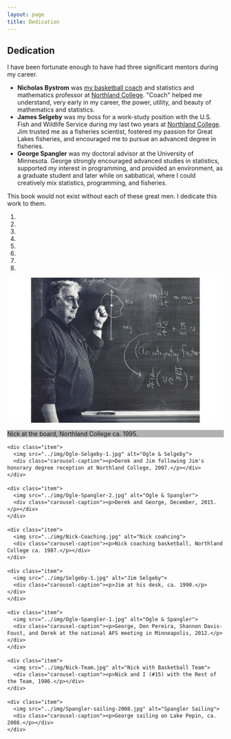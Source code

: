 ```yaml
---
layout: page
title: Dedication
---
```


## Dedication

I have been fortunate enough to have had three significant mentors during my career.

* **Nicholas Bystrom** was [my basketball coach](http://www.northlandcollegesports.com/hof.aspx?hof=48&path=&kiosk=) and statistics and mathematics professor at [Northland College](http://www.northland.edu/).  "Coach" helped me understand, very early in my career, the power, utility, and beauty of mathematics and statistics.
* **James Selgeby** was my boss for a work-study position with the U.S. Fish and Wildlife Service during my last two years at [Northland College](http://www.northland.edu/).  Jim trusted me as a fisheries scientist, fostered my passion for Great Lakes fisheries, and encouraged me to pursue an advanced degree in fisheries.
* **George Spangler** was my doctoral advisor at the University of Minnesota.  George strongly encouraged advanced studies in statistics, supported my interest in programming, and provided an environment, as a graduate student and later while on sabbatical, where I could creatively mix statistics, programming, and fisheries.

This book would not exist without each of these great men.  I dedicate this work to them.

<div id="mentorCarousel" class="carousel slide" data-ride="carousel">
  <!-- Indicators -->
  <ol class="carousel-indicators">
    <li data-target="#mentorCarousel" data-slide-to="0" class="active"></li>
    <li data-target="#mentorCarousel" data-slide-to="1"></li>
    <li data-target="#mentorCarousel" data-slide-to="2"></li>
    <li data-target="#mentorCarousel" data-slide-to="3"></li>
    <li data-target="#mentorCarousel" data-slide-to="4"></li>
    <li data-target="#mentorCarousel" data-slide-to="5"></li>
    <li data-target="#mentorCarousel" data-slide-to="6"></li>
    <li data-target="#mentorCarousel" data-slide-to="7"></li>
  </ol>

  <!-- Wrapper for slides -->
  <div class="carousel-inner" role="listbox">
    <div class="item active">
      <img src="../img/Nick-Board.jpg" alt="Nick at his best">
      <div class="carousel-caption"><p>Nick at the board, Northland College ca. 1995.</p></div>
    </div>

    <div class="item">
      <img src="../img/Ogle-Selgeby-1.jpg" alt="Ogle & Selgeby">
      <div class="carousel-caption"><p>Derek and Jim following Jim's honorary degree reception at Northland College, 2007.</p></div>
    </div>

    <div class="item">
      <img src="../img/Ogle-Spangler-2.jpg" alt="Ogle & Spangler">
      <div class="carousel-caption"><p>Derek and George, December, 2015.</p></div>
    </div>

    <div class="item">
      <img src="../img/Nick-Coaching.jpg" alt="Nick coahcing">
      <div class="carousel-caption"><p>Nick coaching basketball, Northland College ca. 1987.</p></div>
    </div>

    <div class="item">
      <img src="../img/Selgeby-1.jpg" alt="Jim Selgeby">
      <div class="carousel-caption"><p>Jim at his desk, ca. 1990.</p></div>
    </div>

    <div class="item">
      <img src="../img/Ogle-Spangler-1.jpg" alt="Ogle & Spangler">
      <div class="carousel-caption"><p>George, Don Pereira, Shannon Davis-Foust, and Derek at the national AFS meeting in Minneapolis, 2012.</p></div>
    </div>

    <div class="item">
      <img src="../img/Nick-Team.jpg" alt="Nick with Basketball Team">
      <div class="carousel-caption"><p>Nick and I (#15) with the Rest of the Team, 1986.</p></div>
    </div>

    <div class="item">
      <img src="../img/Spangler-sailing-2008.jpg" alt="Spangler Sailing">
      <div class="carousel-caption"><p>George sailing on Lake Pepin, ca. 2008.</p></div>
    </div>
  </div>
  
</div>

<style>
.carousel-caption{
    background: rgba(0,0,0,0.3);
}
</style>
